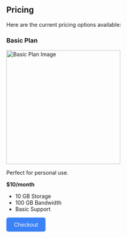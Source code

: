 <h2>Pricing</h2>
<p>Here are the current pricing options available:</p>

<h3>Basic Plan</h3>
<img src="https://example.com/basic-plan-image.jpg" alt="Basic Plan Image" width="300">
<p>Perfect for personal use.</p>
<p><strong>$10/month</strong></p>
<ul>
    <li>10 GB Storage</li>
    <li>100 GB Bandwidth</li>
    <li>Basic Support</li>
</ul>
<p>
    <a href="#" onclick="alert('Proceeding to Checkout')" style="display: inline-block; padding: 10px 20px; background-color: #3b82f6; color: white; text-align: center; text-decoration: none; border-radius: 5px;">Checkout</a>
</p>
